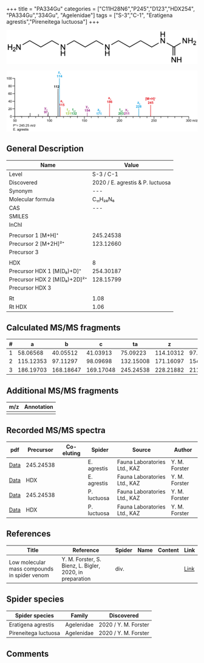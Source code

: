 +++
title = "PA334Gu"
categories = ["C11H28N6","P245","D123","HDX254",
"PA334Gu","334Gu",
"Agelenidae"]
tags = ["S-3","C-1",
"Eratigena agrestis","Pireneitega luctuosa"]
+++

![](/img/PA334Gu.png)

![](/img_MSMS/245_PA334Gu_Ea.png?classes=border)

## General Description

| Name                        | Value                            |
|-----------------------------|----------------------------------|
| Level                       | S-3 / C-1                        |
| Discovered                  | 2020 / E. agrestis & P. luctuosa |
| Synonym                     | ---                              |
| Molecular formula           | C₁₁H₂₈N₆                         |
| CAS                         | ---                              |
| SMILES |   |
| InChI  |   |
|                             |                                  |
| Precursor 1 [M+H]⁺          | 245.24538                        |
| Precursor 2 [M+2H]²⁺        | 123.12660                        |
| Precursor 3                 |                                  |
|                             |                                  |
| HDX                         | 8                                |
| Precursor HDX 1 [M(D₈)+D]⁺   | 254.30187                        |
| Precursor HDX 2 [M(D₈)+2D]²⁺ | 128.15799                        |
| Precursor HDX 3             |                                  |
|                             |                                  |
| Rt                          | 1.08                             |
| Rt HDX                      | 1.06                                 |

## Calculated MS/MS fragments

| # | a         | b         | c         | ta        | z         | y         | tz        |
|---|-----------|-----------|-----------|-----------|-----------|-----------|-----------|
| 1 | 58.06568  | 40.05512  | 41.03913  | 75.09223  | 114.10312 | 97.07657  | 131.12967 |
| 2 | 115.12353 | 97.11297  | 98.09698  | 132.15008 | 171.16097 | 154.13442 | 188.18752 |
| 3 | 186.19703 | 168.18647 | 169.17048 | 245.24538 | 228.21882 | 211.19227 | 245.24537 |

## Additional MS/MS fragments

| m/z | Annotation |
|-----|------------|
|     |            |

## Recorded MS/MS spectra
| pdf                                       | Precursor | Co-eluting | Spider      | Source                       | Author        |
|-------------------------------------------|-----------|------------|-------------|------------------------------|---------------|
| [Data](/pdf/E-agrestis/245_PA334Gu_Ea.pdf) | 245.24538 |            | E. agrestis | Fauna Laboratories Ltd., KAZ | Y. M. Forster |
| [Data](/pdf/E-agrestis/245_PA334Gu_Ea_HDX.pdf) | HDX |            | E. agrestis | Fauna Laboratories Ltd., KAZ | Y. M. Forster |
| [Data](/pdf/P-luctuosa/245_PA334Gu_Pl.pdf) | 245.24538 |           | P. luctuosa | Fauna Laboratories Ltd., KAZ | Y. M. Forster |
| [Data](/pdf/P-luctuosa/245_PA334Gu_Pl_HDX.pdf) | HDX |           | P. luctuosa | Fauna Laboratories Ltd., KAZ | Y. M. Forster |

## References

| Title | Reference | Spider | Name | Content | Link |
|-------|-----------|--------|------|---------|------|
| Low molecular mass compounds in spider venom      | Y. M. Forster, S. Bienz, L. Bigler, 2020, in preparation          | div.       |   |   | [Link](unknown) |

## Spider species

| Spider species     | Family     | Discovered           |
|--------------------|------------|----------------------|
| Eratigena agrestis | Agelenidae | 2020 / Y. M. Forster |
| Pireneitega luctuosa | Agelenidae | 2020 / Y. M. Forster |

## Comments

